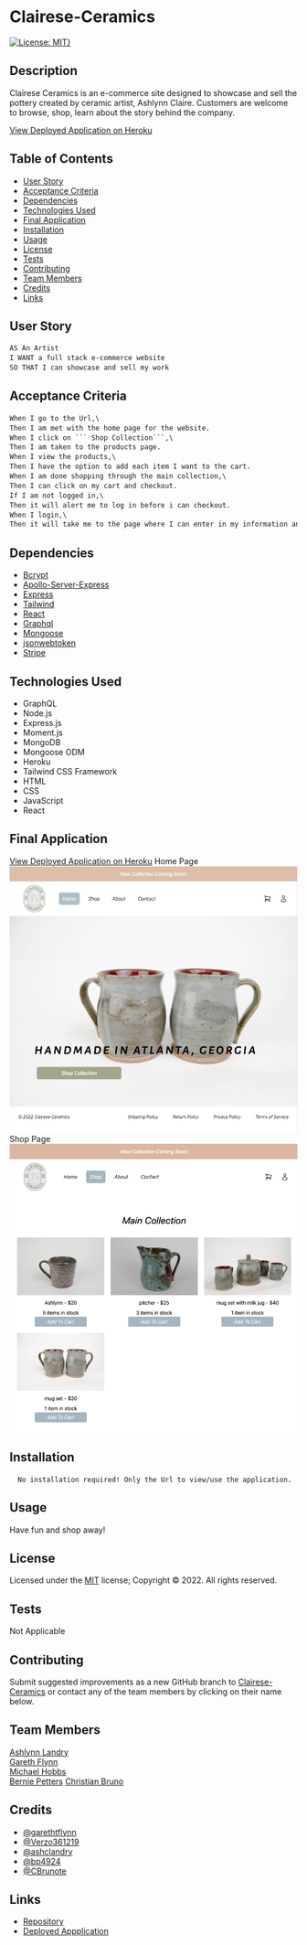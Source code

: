 # Clairese-Ceramics

[![License: MIT}](https://img.shields.io/static/v1?label=License&message=MIT&color=yellow)](https://choosealicense.com/licenses/mit/)

## Description

Clairese Ceramics is an e-commerce site designed to showcase and sell the pottery created by ceramic artist, Ashlynn Claire. Customers are welcome to browse, shop, learn about the story behind the company. 

[View Deployed Application on Heroku](https://clairese-ceramics.herokuapp.com/)

## Table of Contents 

- [User Story](#user-story)
- [Acceptance Criteria](#acceptance-criteria)
- [Dependencies](#dependencies)
- [Technologies Used](#technologies-used)
- [Final Application](#final-application)
- [Installation](#installation)
- [Usage](#usage)
- [License](#license)
- [Tests](#tests)
- [Contributing](#contributing)
- [Team Members](#team-members)
- [Credits](#credits)
- [Links](#links)

## User Story

```md
AS An Artist 
I WANT a full stack e-commerce website 
SO THAT I can showcase and sell my work 
```

## Acceptance Criteria

```md
When I go to the Url,\
Then I am met with the home page for the website.
When I click on ``` Shop Collection```,\
Then I am taken to the products page.
When I view the products,\
Then I have the option to add each item I want to the cart.
When I am done shopping through the main collection,\
Then I can click on my cart and checkout.
If I am not logged in,\
Then it will alert me to log in before i can checkout.
When I login,\
Then it will take me to the page where I can enter in my information and pay for the products i put in my cart.
```
## Dependencies

- [Bcrypt](https://www.npmjs.com/package/bcrypt)
- [Apollo-Server-Express](https://www.npmjs.com/package/sequelize)
- [Express](https://www.npmjs.com/package/express)
- [Tailwind](https://tailwindcss.com/docs/installation)
- [React](https://reactjs.org/)
- [Graphql](https://graphql.org/)
- [Mongoose](https://mongoosejs.com/docs/)
- [jsonwebtoken](https://www.npmjs.com/package/jsonwebtoken)
- [Stripe](https://stripe.com/docs/payments/payment-methods)

## Technologies Used

* GraphQL
* Node.js
* Express.js
* Moment.js
* MongoDB
* Mongoose ODM
* Heroku
* Tailwind CSS Framework 
* HTML
* CSS
* JavaScript
* React

## Final Application

[View Deployed Application on Heroku](https://guarded-springs-49580.herokuapp.com/)
Home Page ![image](./client/src/assets/screenshot-home.png)
Shop Page ![image](./client/src/assets/screenshot-main.png)


## Installation

      No installation required! Only the Url to view/use the application.
      
## Usage

Have fun and shop away!

## License

Licensed under the [MIT](https://choosealicense.com/licenses/mit/) license;
Copyright © 2022. All rights reserved.

## Tests

 Not Applicable 
      
## Contributing

Submit suggested improvements as a new GitHub branch to [Clairese-Ceramics](https://github.com/garethtflynn/clairese-ceramics) or contact any of the team members by clicking on their name below.

## Team Members

<a href="mailTo: ashclandry@gmail.com?subject=Hello!" alt="">Ashlynn Landry</a>\
<a href="mailTo: gareth.t.flynn@gmail.com?subject=Hello!" alt="">Gareth Flynn</a>\
<a href="mailTo: michaelhobbs361219@gmail.com?subject=Hello!" alt="">Michael Hobbs</a>\
<a href="mailTo: bp4924@gmail.com?subject=Hello!" alt="">Bernie Petters</a>
<a href="mailTo: christian.bruno1995@gmail.com?subject=Hello!" alt="">Christian Bruno</a>

## Credits

- [@garethtflynn](https://www.github.com/garethtflynn)
- [@Verzo361219](https://github.com/Verzo361219)
- [@ashclandry](https://github.com/ashclandry)
- [@bp4924](https://github.com/bp4924)
- [@CBrunote](https://github.com/CBrunote)

## Links

* [Repository](https://github.com/garethtflynn/clairese-ceramics)
* [Deployed Appplication](https://clairese-ceramics.herokuapp.com/)
